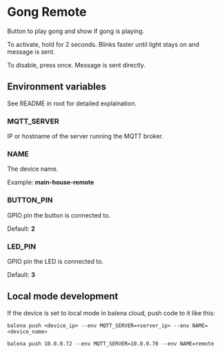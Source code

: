 # Gong Remote

Button to play gong and show if gong is playing.

To activate, hold for 2 seconds. Blinks faster until light stays on and message is sent.

To disable, press once. Message is sent directly.

## Environment variables
See README in root for detailed explaination.

### MQTT_SERVER
IP or hostname of the server running the MQTT broker.

### NAME
The device name.

Example: **main-house-remote**

### BUTTON_PIN
GPIO pin the button is connected to.

Default: **2**

### LED_PIN
GPIO pin the LED is connected to.

Default: **3**

## Local mode development

If the device is set to local mode in balena cloud, push code to it like this:

    balena push <device_ip> --env MQTT_SERVER=<server_ip> --env NAME=<device_name>
    
    balena push 10.0.0.72 --env MQTT_SERVER=10.0.0.70 --env NAME=remote